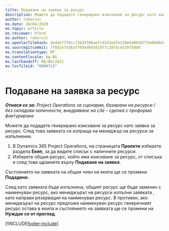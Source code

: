```yaml
---
title: Подаване на заявка за ресурс
description: Можете да подадете генерирано изискване за ресурс като заявка за ресурс. След това заявката се изпраща на мениджър на ресурси за изпълнение.
author: ruhercul
ms.date: 10/04/2020
ms.topic: article
ms.reviewer: kfend
ms.author: ruhercul
ms.openlocfilehash: dedde7778cc726d3f06aefc0243edfe130e6d0b58773e0bb8e87cfcb13f1cc79
ms.sourcegitcommit: 7f8d1e7a16af769adb43d1877c28fdce53975db8
ms.translationtype: MT
ms.contentlocale: bg-BG
ms.lasthandoff: 08/06/2021
ms.locfileid: "6994713"
---
```

# <a name="submit-a-resource-request"></a>Подаване на заявка за ресурс

_**Отнася се за:** Project Operations за сценарии, базирани на ресурси / без складови наличности, внедряване на Lite - сделка с проформа фактуриране_

Можете да подадете генерирано изискване за ресурс като заявка за ресурс. След това заявката се изпраща на мениджър на ресурси за изпълнение.

1. В Dynamics 365 Project Operations, на страницата **Проекти** изберете раздела **Екип**, за да видите списък с наличните ресурси. 
2. Изберете общия ресурс, който има изискване за ресурс, от списъка и след това щракнете върху **Подаване на заявка**.

Състоянието на заявката на общия член на екипа ще се промени **Подадено**.

След като заявката бъде изпълнена, общият ресурс ще бъде заменен с наименуван ресурс, ако мениджърът на ресурси изпълни заявката , като направи резервация на наименуван ресурс. В противен, ако мениджърът на ресурс предложи наименуван ресурс генеричният ресурс остава в екипа и състоянието на заявката ще се промени на **Нуждае се от преглед**.


[!INCLUDE[footer-include](../includes/footer-banner.md)]